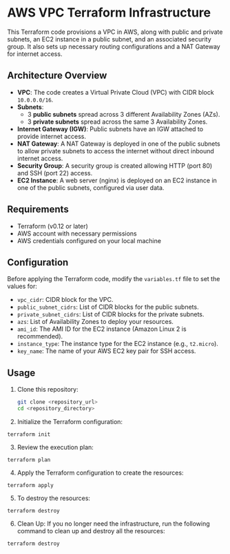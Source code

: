 # AWS VPC Terraform Infrastructure

This Terraform code provisions a VPC in AWS, along with public and private subnets, an EC2 instance in a public subnet, and an associated security group. It also sets up necessary routing configurations and a NAT Gateway for internet access.

## Architecture Overview

- **VPC**: The code creates a Virtual Private Cloud (VPC) with CIDR block `10.0.0.0/16`.
- **Subnets**:
  - 3 **public subnets** spread across 3 different Availability Zones (AZs).
  - 3 **private subnets** spread across the same 3 Availability Zones.
- **Internet Gateway (IGW)**: Public subnets have an IGW attached to provide internet access.
- **NAT Gateway**: A NAT Gateway is deployed in one of the public subnets to allow private subnets to access the internet without direct inbound internet access.
- **Security Group**: A security group is created allowing HTTP (port 80) and SSH (port 22) access.
- **EC2 Instance**: A web server (nginx) is deployed on an EC2 instance in one of the public subnets, configured via user data.

## Requirements

- Terraform (v0.12 or later)
- AWS account with necessary permissions
- AWS credentials configured on your local machine

## Configuration

Before applying the Terraform code, modify the `variables.tf` file to set the values for:

- `vpc_cidr`: CIDR block for the VPC.
- `public_subnet_cidrs`: List of CIDR blocks for the public subnets.
- `private_subnet_cidrs`: List of CIDR blocks for the private subnets.
- `azs`: List of Availability Zones to deploy your resources.
- `ami_id`: The AMI ID for the EC2 instance (Amazon Linux 2 is recommended).
- `instance_type`: The instance type for the EC2 instance (e.g., `t2.micro`).
- `key_name`: The name of your AWS EC2 key pair for SSH access.

## Usage

1. Clone this repository:

   ```bash
   git clone <repository_url>
   cd <repository_directory>

   ```

2. Initialize the Terraform configuration:

`terraform init`

3. Review the execution plan:

`terraform plan`

4. Apply the Terraform configuration to create the resources:

`terraform apply`

5. To destroy the resources:

`terraform destroy`

6. Clean Up: If you no longer need the infrastructure, run the following command to clean up and destroy all the resources:

`terraform destroy`